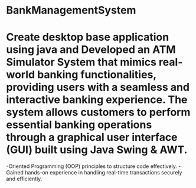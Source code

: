 # BankManagementSystem
# Create desktop base application using java and Developed an ATM Simulator System that mimics real-world banking functionalities, providing users with a seamless and interactive banking experience. The system allows customers to perform essential banking operations through a graphical user interface (GUI) built using Java Swing & AWT. 

-Oriented Programming (OOP) principles to structure code effectively. 
-Gained hands-on experience in handling real-time transactions securely and efficiently. 
